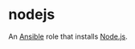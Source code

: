 # nodejs

An [Ansible](https://www.ansible.com) role that installs <a href="https://nodejs.org">Node.js</a>.
